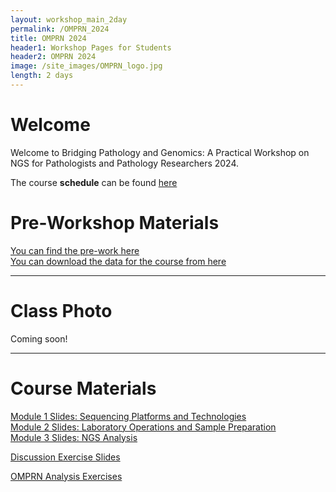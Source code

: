 ```yaml
---
layout: workshop_main_2day
permalink: /OMPRN_2024
title: OMPRN 2024
header1: Workshop Pages for Students
header2: OMPRN 2024
image: /site_images/OMPRN_logo.jpg
length: 2 days
---
```


# Welcome <a id="welcome"></a>  

Welcome to Bridging Pathology and Genomics: A Practical Workshop on NGS for Pathologists and Pathology Researchers 2024.  

The course **schedule** can be found [here](https://bioinformaticsdotca.github.io/OMPRN_2024_schedule)


# Pre-Workshop Materials <a id="preworkshop"></a>

[You can find the pre-work here](https://forms.gle/oAHxJ3B4Nh8A6XQT9)  
[You can download the data for the course from here](https://drive.google.com/drive/folders/17o8Z1PQUGrf0I8mXe82L6sjNiqdjre2I)  


***

# Class Photo

Coming soon!

***

# Course Materials

[Module 1 Slides: Sequencing Platforms and Technologies](https://drive.google.com/file/d/1r9hzIvPXYLLPJ-kx9kTrkvs_3KDU-wrq/view?usp=drive_link)  
[Module 2 Slides: Laboratory Operations and Sample Preparation](https://drive.google.com/file/d/1ULHQ3i_4K1pxtZDLjHp6MNlP2ERoiAY7/view?usp=drive_link)  
[Module 3 Slides: NGS Analysis](https://drive.google.com/file/d/11Ce2wKUm-QSeAZAATvHSzGgvroli0Sya/view?usp=drive_link)  

[Discussion Exercise Slides](https://drive.google.com/file/d/1sNadI6qV3F4qquk6TuUtE_eJdrN-P4MO/view?usp=drive_link)  

[OMPRN Analysis Exercises](https://docs.google.com/document/d/e/2PACX-1vSQffBTLi-SNqhXkJzO48__7ywx5DkgyokR9EwTJiQCQYq7kVjalxt6t7prm1uyE-_MPuihIG22UebM/pub)  